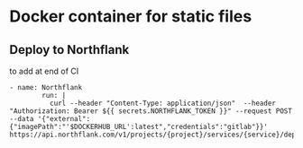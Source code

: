 # Docker container for static files

## Deploy to Northflank

to add at end of CI

```
- name: Northflank
        run: |
          curl --header "Content-Type: application/json"  --header "Authorization: Bearer ${{ secrets.NORTHFLANK_TOKEN }}" --request POST --data '{"external":{"imagePath":"'$DOCKERHUB_URL':latest","credentials":"gitlab"}}' https://api.northflank.com/v1/projects/{project}/services/{service}/deployment
```
